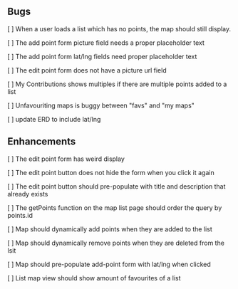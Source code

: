 ## Bugs

[ ] When a user loads a list which has no points, the map should still display.

[ ] The add point form picture field needs a proper placeholder text

[ ] The add point form lat/lng fields need proper placeholder text

[ ] The edit point form does not have a picture url field

[ ] My Contributions shows multiples if there are multiple points added to a list

[ ] Unfavouriting maps is buggy between "favs" and "my maps"

[ ] update ERD to include lat/lng

## Enhancements

[ ] The edit point form has weird display

[ ] The edit point button does not hide the form when you click it again

[ ] The edit point button should pre-populate with title and description that already exists

[ ] The getPoints function on the map list page should order the query by points.id

[ ] Map should dynamically add points when they are added to the list

[ ] Map should dynamically remove points when they are deleted from the lsit

[ ] Map should pre-populate add-point form with lat/lng when clicked

[ ] List map view should show amount of favourites of a list
